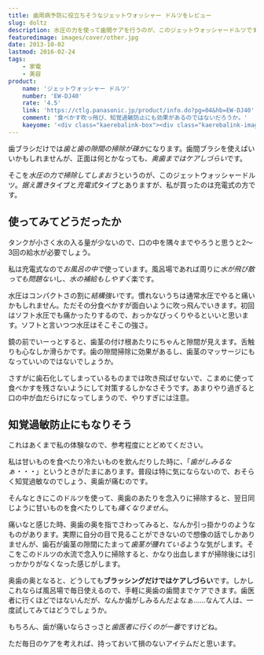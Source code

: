 ```yaml
---
title: 歯周病予防に役立ちそうなジェットウォッシャー ドルツをレビュー
slug: doltz
description: 水圧の力を使って歯間ケアを行うのが、このジェットウォッシャードルツです。充電式タイプはコンパクトで、毎日お風呂の中で使うと楽でいいです。歯茎のマッサージにもいいので、知覚過敏予防にも効果があるのではないでしょうか。
featuredimage: images/cover/other.jpg
date: 2013-10-02
lastmod: 2016-02-24
tags: 
    - 家電
    - 美容
product:
    name: 'ジェットウォッシャー ドルツ'
    number: 'EW-DJ40'
    rate: '4.5'
    link: 'https://ctlg.panasonic.jp/product/info.do?pg=04&hb=EW-DJ40'
    comment: '食べかす吹っ飛び、知覚過敏防止にも効果があるのではないだろうか。'
    kaeyome: '<div class="kaerebalink-box"><div class="kaerebalink-image"><a href="https://www.amazon.co.jp/exec/obidos/ASIN/B00346K5FW/illusionspace-22/ref=nosim/" rel="nofollow" target="_blank"><img src="https://ecx.images-amazon.com/images/I/21iTL4rl5BL._SL160_.jpg" style="border: none;" /></a></div><div class="kaerebalink-info"><div class="kaerebalink-name"><a href="https://www.amazon.co.jp/exec/obidos/ASIN/B00346K5FW/illusionspace-22/ref=nosim/" rel="nofollow" target="_blank">Panasonic ジェットウォッシャー ドルツ ホワイト EW-DJ40-W</a><div class="kaerebalink-powered-date">posted with <a href="https://kaereba.com" rel="nofollow" target="_blank">カエレバ</a></div></div><div class="kaerebalink-detail"> パナソニック 2010-04-21    </div><div class="kaerebalink-link1"><div class="shoplinkamazon"><a href="https://www.amazon.co.jp/gp/search?keywords=EW-DJ40-W&__mk_ja_JP=%83J%83%5E%83J%83i&tag=illusionspace-22" rel="nofollow" target="_blank" title="アマゾン" >Amazonで購入</a></div><div class="shoplinkrakuten"><a href="https://hb.afl.rakuten.co.jp/hgc/0e95387f.f2aef20d.0e953880.25e412bd/?pc=http%3A%2F%2Fsearch.rakuten.co.jp%2Fsearch%2Fmall%2FEW-DJ40-W%2F-%2Ff.1-p.1-s.1-sf.0-st.A-v.2%3Fx%3D0%26scid%3Daf_ich_link_urltxt%26m%3Dhttp%3A%2F%2Fm.rakuten.co.jp%2F" rel="nofollow" target="_blank" title="楽天市場" >楽天市場で購入</a></div></div></div><div class="booklink-footer" style="clear: left"></div></div>'
---
```


歯ブラシだけでは<em>歯と歯の隙間の掃除が疎か</em>になります。歯間ブラシを使えばいいかもしれませんが、正面は何とかなっても、<em>奥歯まではケアしづらい</em>です。

そこを<em>水圧の力で掃除してしまおう</em>というのが、このジェットウォッシャードルツ。<em>据え置き</em>タイプと<em>充電式</em>タイプとありますが、私が買ったのは充電式の方です。

## 使ってみてどうだったか

タンクが小さく水の入る量が少ないので、口の中を隅々までやろうと思うと2〜3回の給水が必要でしょう。

私は充電式なので<em>お風呂の中で</em>使っています。風呂場であれば周りに<em>水が飛び散っても問題ない</em>し、<em>水の補給もしやすく</em>楽です。

水圧はコンパクトさの割に<em>結構強い</em>です。慣れないうちは通常水圧でやると痛いかもしれません。ただその分食べかすが面白いように吹っ飛んでいきます。初回はソフト水圧でも痛かったりするので、おっかなびっくりやるといいと思います。ソフトと言いつつ水圧はそこそこの強さ。

鏡の前でいーっとすると、歯茎の付け根あたりにちゃんと隙間が見えます。舌触りも心なしか滑らかです。歯の隙間掃除に効果があるし、歯茎のマッサージにもなっていいのではないでしょうか。

さすがに歯石化してしまっているものまでは吹き飛ばせないで、こまめに使って食べかすを残さないようにして対策するしかなさそうです。あまりやり過ぎると口の中が血だらけになってしまうので、やりすぎには注意。


## 知覚過敏防止にもなりそう


これはあくまで私の体験なので、参考程度にとどめてください。

私は甘いものを食べたり冷たいものを飲んだりした時に、「<em>歯がしみるなぁ・・・</em>」というときがたまにあります。普段は特に気にならないので、おそらく知覚過敏なのでしょう、奥歯が痛むのです。

そんなときにこのドルツを使って、奥歯のあたりを念入りに掃除すると、翌日同じように甘いものを食べたりしても<em>痛くなりません</em>。

痛いなと感じた時、奥歯の奥を指でさわってみると、なんか引っ掛かりのようなものがあります。実際に自分の目で見ることができないので想像の話でしかありませんが、歯石が歯茎の隙間にたまって<em>歯茎が腫れている</em>ような気がします。そこをこのドルツの水流で念入りに掃除すると、かなり出血しますが掃除後には引っかかりがなくなった感じがします。

奥歯の奥となると、どうしても<strong>ブラッシングだけではケアしづらい</strong>です。しかしこれならば風呂場で毎日使えるので、手軽に奥歯の歯間までケアできます。歯医者に行くほどではないんだが、なんか歯がしみるんだよなぁ……なんて人は、一度試してみてはどうでしょうか。

もちろん、歯が痛いならさっさと<em>歯医者に行くのが一番</em>ですけどね。

ただ毎日のケアを考えれば、持っておいて損のないアイテムだと思います。
